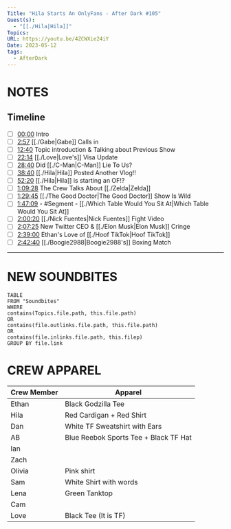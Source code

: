 ```yaml
---
Title: "Hila Starts An OnlyFans - After Dark #105"
Guest(s):
  - "[[./Hila|Hila]]"
Topics: 
URL: https://youtu.be/4ZCWXie24iY
Date: 2023-05-12
tags:
  - AfterDark
---
```

# NOTES

## Timeline

- [ ] [00:00](https://www.youtube.com/watch?v=4ZCWXie24iY&t=0s) Intro
- [ ] [2:57](https://www.youtube.com/watch?v=4ZCWXie24iY&t=177s) [[./Gabe|Gabe]] Calls in
- [ ] [12:40](https://www.youtube.com/watch?v=4ZCWXie24iY&t=760s) Topic introduction & Talking about Previous Show
- [ ] [22:14](https://www.youtube.com/watch?v=4ZCWXie24iY&t=1334s) [[./Love|Love's]] Visa Update
- [ ] [28:40](https://www.youtube.com/watch?v=4ZCWXie24iY&t=1720s) Did [[./C-Man|C-Man]] Lie To Us?
- [ ] [38:40](https://www.youtube.com/watch?v=4ZCWXie24iY&t=2320s) [[./Hila|Hila]] Posted Another Vlog!!
- [ ] [52:20](https://www.youtube.com/watch?v=4ZCWXie24iY&t=3140s) [[./Hila|Hila]] is starting an OF!?
- [ ] [1:09:28](https://www.youtube.com/watch?v=4ZCWXie24iY&t=4168s) The Crew Talks About [[./Zelda|Zelda]]
- [ ] [1:29:45](https://www.youtube.com/watch?v=4ZCWXie24iY&t=5385s) [[./The Good Doctor|The Good Doctor]] Show Is Wild
- [ ] [1:47:09](https://www.youtube.com/watch?v=4ZCWXie24iY&t=6429s) - #Segment - [[./Which Table Would You Sit At|Which Table Would You Sit At]]
- [ ] [2:00:20](https://www.youtube.com/watch?v=4ZCWXie24iY&t=7220s) [[./Nick Fuentes|Nick Fuentes]] Fight Video
- [ ] [2:07:25](https://www.youtube.com/watch?v=4ZCWXie24iY&t=7645s) New Twitter CEO & [[./Elon Musk|Elon Musk]] Cringe
- [ ] [2:39:00](https://www.youtube.com/watch?v=4ZCWXie24iY&t=9540s) Ethan's Love of [[./Hoof TikTok|Hoof TikTok]]
- [ ] [2:42:40](https://www.youtube.com/watch?v=4ZCWXie24iY&t=9760s) [[./Boogie2988|Boogie2988's]] Boxing Match
___
# NEW SOUNDBITES
``` dataview
TABLE
FROM "Soundbites"
WHERE 
contains(Topics.file.path, this.file.path) 
OR 
contains(file.outlinks.file.path, this.file.path)
OR
contains(file.inlinks.file.path, this.filep)
GROUP BY file.link
```

# CREW APPAREL
| Crew Member | Apparel |
| ---- | ---- |
| Ethan | Black Godzilla Tee |
| Hila | Red Cardigan + Red Shirt |
| Dan | White TF Sweatshirt with Ears |
| AB | Blue Reebok Sports Tee + Black TF Hat |
| Ian |  |
| Zach |  |
| Olivia | Pink shirt |
| Sam | White Shirt with words |
| Lena | Green Tanktop |
| Cam |  |
| Love | Black Tee (It is TF) |




